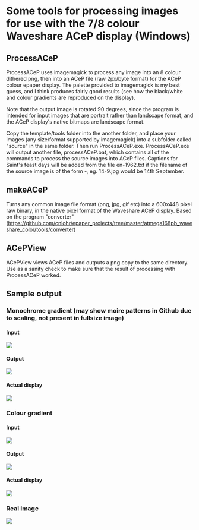 # Some tools for processing images for use with the 7/8 colour Waveshare ACeP display (Windows)

## ProcessACeP
ProcessACeP uses imagemagick to process any image into an 8 colour dithered png, then into an ACeP file (raw 2px/byte format) for the ACeP colour epaper display. The palette provided to imagemagick is my best guess, and I think produces fairly good results (see how the black/white and colour gradients are reproduced on the display).

Note that the output image is rotated 90 degrees, since the program is intended for input images that are portrait rather than landscape format, and the ACeP display's native bitmaps are landscape format.

Copy the template/tools folder into the another folder, and place your images (any size/format supported by imagemagick) into a subfolder called "source" in the same folder. Then run ProcessACeP.exe. ProcessACeP.exe will output another file, processACeP.bat, which contains all of the commands to process the source images into ACeP files. Captions for Saint's feast days will be added from the file en-1962.txt if the filename of the source image is of the form <day>-<month>, eg. 14-9.jpg would be 14th September.

## makeACeP
Turns any common image file format (png, jpg, gif etc) into a 600x448 pixel raw binary, in the native pixel format of the Waveshare ACeP display. Based on the program "converter" (https://github.com/cnlohr/epaper_projects/tree/master/atmega168pb_waveshare_color/tools/converter)

## ACePView
ACePView views ACeP files and outputs a png copy to the same directory. Use as a sanity check to make sure that the result of processing with ProcessACeP worked.

## Sample output

### Monochrome gradient (may show moire patterns in Github due to scaling, not present in fullsize image)

#### Input
<img src="https://github.com/plishman/ACeP-600x448-8-colour-epaper-display-tools/blob/main/test-patterns/bw-test-pattern-input.png"/>

#### Output
<img src="https://github.com/plishman/ACeP-600x448-8-colour-epaper-display-tools/blob/main/test-patterns/bw-test-pattern-output.png"/>

#### Actual display
<img src="https://github.com/plishman/ACeP-600x448-8-colour-epaper-display-tools/blob/main/test-patterns/bw-test-pattern-display.jpg"/>

### Colour gradient

#### Input
<img src="https://github.com/plishman/ACeP-600x448-8-colour-epaper-display-tools/blob/main/test-patterns/colour-test-pattern-input.png" />

#### Output
<img src="https://github.com/plishman/ACeP-600x448-8-colour-epaper-display-tools/blob/main/test-patterns/colour-test-pattern-output.png" />

#### Actual display
<img src="https://github.com/plishman/ACeP-600x448-8-colour-epaper-display-tools/blob/main/test-patterns/colour-test-pattern-display.jpg" />

### Real image
<img src="https://github.com/plishman/ACeP-600x448-8-colour-epaper-display-tools/blob/main/test-patterns/test-img-display.jpg" />
